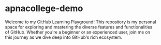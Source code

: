 # apnacollege-demo
Welcome to my GitHub Learning Playground!  This repository is my personal space for exploring and mastering the diverse features and functionalities of GitHub. Whether you're a beginner or an experienced user, join me on this journey as we dive deep into GitHub's rich ecosystem.
